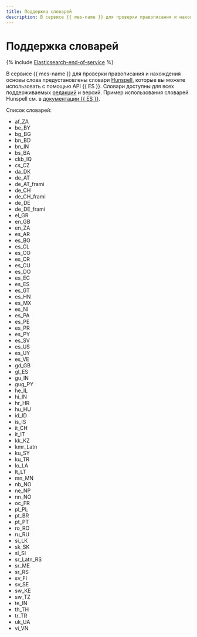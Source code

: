 ```yaml
---
title: Поддержка словарей
description: В сервисе {{ mes-name }} для проверки правописания и нахождения основы слова предустановлены словари Hunspell, которые вы можете использовать с помощью API {{ ES }}. Словари доступны для всех поддерживаемых редакций и версий. Пример использования словарей Hunspell см. в документации {{ ES }}.
---
```


# Поддержка словарей

{% include [Elasticsearch-end-of-service](../../_includes/mdb/mes/note-end-of-service.md) %}

В сервисе {{ mes-name }} для проверки правописания и нахождения основы слова предустановлены словари [Hunspell](https://github.com/hunspell/hunspell), которые вы можете использовать с помощью API {{ ES }}. Словари доступны для всех поддерживаемых [редакций](./es-editions.md) и версий. Пример использования словарей Hunspell см. в [документации {{ ES }}](https://www.elastic.co/guide/en/elasticsearch/reference/current/analysis-hunspell-tokenfilter.html).

Список словарей:

* af_ZA
* be_BY
* bg_BG
* bn_BD
* bn_IN
* bs_BA
* ckb_IQ
* cs_CZ
* da_DK
* de_AT
* de_AT_frami
* de_CH
* de_CH_frami
* de_DE
* de_DE_frami
* el_GR
* en_GB
* en_ZA
* es_AR
* es_BO
* es_CL
* es_CO
* es_CR
* es_CU
* es_DO
* es_EC
* es_ES
* es_GT
* es_HN
* es_MX
* es_NI
* es_PA
* es_PE
* es_PR
* es_PY
* es_SV
* es_US
* es_UY
* es_VE
* gd_GB
* gl_ES
* gu_IN
* gug_PY
* he_IL
* hi_IN
* hr_HR
* hu_HU
* id_ID
* is_IS
* it_CH
* it_IT
* kk_KZ
* kmr_Latn
* ku_SY
* ku_TR
* lo_LA
* lt_LT
* mn_MN
* nb_NO
* ne_NP
* nn_NO
* oc_FR
* pl_PL
* pt_BR
* pt_PT
* ro_RO
* ru_RU
* si_LK
* sk_SK
* sl_SI
* sr_Latn_RS
* sr_ME
* sr_RS
* sv_FI
* sv_SE
* sw_KE
* sw_TZ
* te_IN
* th_TH
* tr_TR
* uk_UA
* vi_VN
